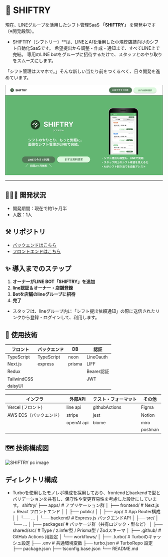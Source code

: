 # 🚀 SHIFTRY 

現在、LINEグループを活用したシフト管理SaaS **「SHIFTRY」** を開発中です（※開発段階）。

- SHIFTRY（シフトリー）**は、LINEとAIを活用した小規模店舗向けのシフト自動化SaaSです。
希望提出から調整・作成・通知まで、すべてLINE上で完結。
専用のLINE botをグループに招待するだけで、スタッフとのやり取りをスムーズにします。

「シフト管理はスマホで。」そんな新しい当たり前をつくるべく、日々開発を進めています。

![SHIFTRY pc image](assets/pc-image)

---

## 🧑🏻‍💻 開発状況
- 開発期間：現在で約1ヶ月半
- 人数：1人

## ⚒️ リポジトリ
- [バックエンドはこちら](https://github.com/mkw-tom/SHIFTRY-backend/tree/develop)
- [フロントエンドはこちら](https://github.com/mkw-tom/SHIFTRY-frontend/tree/develop)

## ✨ 導入までのステップ

1.  **オーナーがLINE BOT「SHIFTRY」を追加**
2.  **line認証＆オーナー・店舗登録**
3.  **Botを店舗のlineグループに招待**
4.  **完了**

- スタッフは、lineグループ内に「シフト提出依頼通知」の際に送信されたリンクから登録・ログインして、利用します。
  

## 🧩 使用技術
| フロント | バックエンド | DB | 認証 |
| --- | --- | --- | --- |
| TypeScript | TypeScript | neon | LineOauth |
| Next.js | express | prisma | LIFF |
| Redux |  |  | Bearer認証 |
| TailwindCSS |  |  | JWT |
| daisyUI |  |  |  |

| インフラ | 外部API | テスト・フォーマット | その他 |
| --- | --- | --- | --- |
| Vercel (フロント) | line api | githubActions | Figma |
| AWS ECS（バックエンド） | stripe | jest | Notion |
|  | openAI api | biome | miro |
|  |  |  | postman |


## 🗺️ 技術構成図
![SHIFTRY pc image](assets/SHIFTRY-技術構成図)


## ディレクトリ構成
- Turboを使用したモノレポ構成を採用しており、frontendとbackendで型とバリデーションを共有し、保守性や変更容易性を考慮した設計にしています。
shiftry/
├── apps/ # アプリケーション群
│ ├── frontend/ # Next.js + React フロントエンド
│ │ ├── public/
│ │ ├── app/ # App Router構成
│ │ └── ...
│ └── backend/ # Express.js バックエンドAPI
│ ├── src/
│ └── ...
│
├── packages/ # パッケージ群（共有ロジック・型など）
│ ├── shared/src/ # Type  / z.infer型 / Prisma型 / Zodスキーマ
│
├── .github/ # GitHub Actions 用設定
│ └── workflows/
│
├── .turbo/ # Turboのキャッシュ設定
├── .env # 共通環境変数
├── turbo.json # TurboRepo 設定
├── package.json
├── tsconfig.base.json
└── README.md
